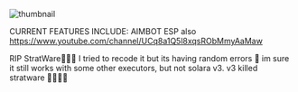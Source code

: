 ![thumbnail](https://github.com/Stratxgy/StratWare/assets/117533771/3b39fcda-4cbd-46ee-b749-69f6fc0ed5a4)




CURRENT FEATURES INCLUDE:
AIMBOT
ESP
also https://www.youtube.com/channel/UCq8a1Q5l8xqsRObMmyAaMaw


RIP StratWare🫡🫡🫡 
I tried to recode it but its having random errors 🫡
im sure it still works with some other executors, but not solara v3. v3 killed stratware 🫡🫡🫡🫡
